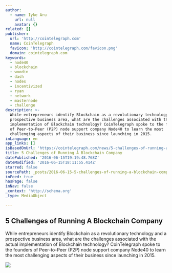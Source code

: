 ```yaml
---
author:
  - name: Iyke Aru
    url: null
    avatar: {}
related: []
publisher:
  url: 'http://cointelegraph.com'
  name: CoinTelegraph
  favicon: 'http://cointelegraph.com/favicon.png'
  domain: cointelegraph.com
keywords:
  - node40
  - blockchain
  - woodin
  - dash
  - nodes
  - incentivized
  - ryan
  - network
  - masternode
  - challenge
description: >-
  While entrepreneurs identify Blockchain as a revolutionary technology and a
  prospective business area, what are the challenges associated with the actual
  implementation of Blockchain technology? CoinTelegraph spoke to the founders
  of Peer-to-Peer (P2P) node support company Node40 to learn the most
  challenging aspects of their business since launching in 2015.
inLanguage: en
app_links: []
isBasedOnUrl: 'https://cointelegraph.com/news/5-challenges-of-running-a-blockchain-company'
title: 5 Challenges of Running A Blockchain Company
datePublished: '2016-06-15T19:19:48.768Z'
dateModified: '2016-06-15T18:11:55.414Z'
starred: false
sourcePath: _posts/2016-06-15-5-challenges-of-running-a-blockchain-company.md
inFeed: true
hasPage: false
inNav: false
_context: 'http://schema.org'
_type: MediaObject

---
```

<article style=""><h1>5 Challenges of Running A Blockchain Company</h1><p>While entrepreneurs identify Blockchain as a revolutionary technology and a prospective business area, what are the challenges associated with the actual implementation of Blockchain technology? CoinTelegraph spoke to the founders of Peer-to-Peer (P2P) node support company Node40 to learn the most challenging aspects of their business since launching in 2015.</p><img src="http://cointelegraph.com/images/725_aHR0cDovL2NvaW50ZWxlZ3JhcGguY29tL3N0b3JhZ2UvdXBsb2Fkcy92aWV3LzBkYmY2NDFkNDViYjZmODNmOWYzMGRkMjMwNGQ5M2Y1LmpwZw==.jpg" /></article>